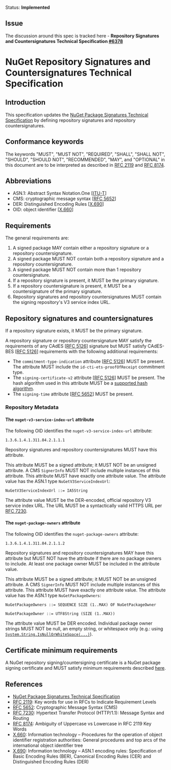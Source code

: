 Status: **Implemented**

## Issue

The discussion around this spec is tracked here - **Repository Signatures and Countersignatures Technical Specification [#6378](https://github.com/NuGet/Home/issues/6378)** 


# NuGet Repository Signatures and Countersignatures Technical Specification

## Introduction
This specification updates the [NuGet Package Signatures Technical Specification](https://github.com/NuGet/Home/wiki/Package-Signatures-Technical-Details) by defining repository signatures and repository countersignatures. 

## Conformance keywords
The keywords "MUST", "MUST NOT", "REQUIRED", "SHALL", "SHALL NOT", "SHOULD", "SHOULD NOT", "RECOMMENDED", "MAY", and "OPTIONAL" in this document are to be interpreted as described in [RFC 2119](https://tools.ietf.org/html/rfc2119) and [RFC 8174](https://tools.ietf.org/html/rfc8174).

## Abbreviations
* ASN.1:  Abstract Syntax Notation.One [[ITU-T](https://www.itu.int/en/ITU-T/asn1/Pages/introduction.aspx)]
* CMS:  cryptographic message syntax [[RFC 5652](https://tools.ietf.org/html/rfc5652)]
* DER:  Distinguished Encoding Rules [[X.690](https://www.itu.int/itu-t/recommendations/rec.aspx?rec=x.690)]
* OID:  object identifier [[X.660](http://www.itu.int/rec/T-REC-X.660-201107-I/en)]

## Requirements
The general requirements are:
1. A signed package MAY contain either a repository signature or a repository countersignature.
1. A signed package MUST NOT contain both a repository signature and a repository countersignature.
1. A signed package MUST NOT contain more than 1 repository countersignature.
1. If a repository signature is present, it MUST be the primary signature.
1. If a repository countersignature is present, it MUST be a countersignature of the primary signature.
1. Repository signatures and repository countersignatures MUST contain the signing repository's V3 service index URL.

## Repository signatures and countersignatures
If a repository signature exists, it MUST be the primary signature.

A repository signature or repository countersignature MAY satisfy the requirements of any CAdES [[RFC 5126](https://tools.ietf.org/html/rfc5126)] signature but MUST satisfy CAdES-BES [[RFC 5126](https://tools.ietf.org/html/rfc5126#section-4.3.1)] requirements with the following additional requirements:
* The `commitment-type-indication` attribute [[RFC 5126](https://tools.ietf.org/html/rfc5126#section-5.11.1)] MUST be present.  The attribute MUST include the `id-cti-ets-proofOfReceipt` commitment type.
* The `signing-certificate-v2` attribute [[RFC 5126](https://tools.ietf.org/html/rfc5126#section-5.7.3.2)] MUST be present.  The hash algorithm used in this attribute MUST be a [supported hash algorithm](https://github.com/NuGet/Home/wiki/Package-Signatures-Technical-Details#supported-algorithms).
* The `signing-time` attribute [[RFC 5652](https://tools.ietf.org/html/rfc5652#section-11.3)] MUST be present.

### Repository Metadata
#### The `nuget-v3-service-index-url` attribute
The following OID identifies the `nuget-v3-service-index-url` attribute:

    1.3.6.1.4.1.311.84.2.1.1.1

Repository signatures and repository countersignatures MUST have this attribute.

This attribute MUST be a signed attribute; it MUST NOT be an unsigned attribute.  A CMS `SignerInfo` MUST NOT include multiple instances of this attribute.  This attribute MUST have exactly one attribute value.  The attribute value has the ASN.1 type `NuGetV3ServiceIndexUrl`:

```
NuGetV3ServiceIndexUrl ::= IA5String
```

The attribute value MUST be the DER-encoded, official repository V3 service index URL.  The URL MUST be a syntactically valid HTTPS URL per [RFC 7230](https://tools.ietf.org/html/rfc7230#section-2.7.2).

#### The `nuget-package-owners` attribute
The following OID identifies the `nuget-package-owners` attribute:

    1.3.6.1.4.1.311.84.2.1.1.2

Repository signatures and repository countersignatures MAY have this attribute but MUST NOT have the attribute if there are no package owners to include.  At least one package owner MUST be included in the attribute value.

This attribute MUST be a signed attribute; it MUST NOT be an unsigned attribute.  A CMS `SignerInfo` MUST NOT include multiple instances of this attribute.  This attribute MUST have exactly one attribute value.  The attribute value has the ASN.1 type `NuGetPackageOwners`:

```
NuGetPackageOwners ::= SEQUENCE SIZE (1..MAX) OF NuGetPackageOwner

NuGetPackageOwner ::= UTF8String (SIZE (1..MAX))
```

The attribute value MUST be DER encoded.  Individual package owner strings MUST NOT be null, an empty string, or whitespace only (e.g.:  using [`System.String.IsNullOrWhiteSpace(...)`](https://msdn.microsoft.com/en-us/library/system.string.isnullorwhitespace(v=vs.110).aspx)).

## Certificate minimum requirements
A NuGet repository signing/countersigning certificate is a NuGet package signing certificate and MUST satisfy minimum requirements described [here](https://github.com/NuGet/Home/wiki/Package-Signatures-Technical-Details#-certificate-minimum-requirements).


## References

* [NuGet Package Signatures Technical Specification](https://github.com/NuGet/Home/wiki/Package-Signatures-Technical-Details)
* [RFC 2119](https://tools.ietf.org/html/rfc2119):  Key words for use in RFCs to Indicate Requirement Levels
* [RFC 5652](https://tools.ietf.org/html/rfc5652):  Cryptographic Message Syntax (CMS)
* [RFC 7230](https://tools.ietf.org/html/rfc7230):  Hypertext Transfer Protocol (HTTP/1.1): Message Syntax and Routing
* [RFC 8174](https://tools.ietf.org/html/rfc8174):  Ambiguity of Uppercase vs Lowercase in RFC 2119 Key Words
* [X.660](http://www.itu.int/rec/T-REC-X.660-201107-I/en):  Information technology – Procedures for the operation of object identifier registration authorities: General procedures and top arcs of the international object identifier tree
* [X.690](https://www.itu.int/itu-t/recommendations/rec.aspx?rec=x.690):  Information technology – ASN.1 encoding rules: Specification of Basic Encoding Rules (BER), Canonical Encoding Rules (CER) and Distinguished Encoding Rules (DER)